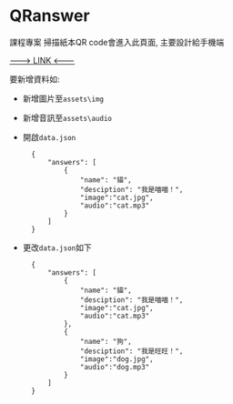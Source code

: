 # QRanswer

課程專案
掃描紙本QR code會進入此頁面, 主要設計給手機端

[---> LINK <---](https://ahe99.github.io/QRanswer)

要新增資料如:

* 新增圖片至`assets\img`

* 新增音訊至`assets\audio`

* 開啟`data.json`

        {
            "answers": [
                {
                    "name": "貓",
                    "desciption": "我是喵喵！",
                    "image":"cat.jpg",
                    "audio":"cat.mp3"
                }
            ]
        }

* 更改`data.json`如下

        {
            "answers": [
                {
                    "name": "貓",
                    "desciption": "我是喵喵！",
                    "image":"cat.jpg",
                    "audio":"cat.mp3"
                },
                {
                    "name": "狗",
                    "desciption": "我是旺旺！",
                    "image":"dog.jpg",
                    "audio":"dog.mp3"
                }
            ]
        }
